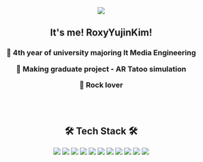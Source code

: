 <p align = "center">
<img src="https://capsule-render.vercel.app/api?type=cylinder&color=gradient&height=300&section=header&text=RoxyYujinKim&fontSize=90" />
</p>

<h2 align = "center"> It's me! RoxyYujinKim! </h2> 
<h3 align = "center"> 
<p align = "center"> 🤟 4th year of university majoring It Media Engineering</p>
<p align = "center">🤟 Making graduate project - AR Tatoo simulation</p>
<p align = "center">🤟 Rock lover</p>
</h3>
<br>
<br>
<h2 align = "center" > 🛠 Tech Stack 🛠 </h2>
<p align = "center">
    <img src="https://img.shields.io/badge/Python-3776AB?style=flat-square&logo=Python&logoColor=white"> 
    <img src="https://img.shields.io/badge/C-A8B9CC?style=flat-square&logo=c&logoColor=white"> 
    <img src="https://img.shields.io/badge/Java-007396?style=flat-square&logo=Java&logoColor=white"> 
    <img src="https://img.shields.io/badge/Unity-000000?style=flat-square&logo=Unity&logoColor=white">
    <img src="https://img.shields.io/badge/Swift-FA7343?style=flat-square&logo=Swift&logoColor=white">
    <img src="https://img.shields.io/badge/Xcode-147EFB?style=flat-square&logo=Xcode&logoColor=white">
    <img src="https://img.shields.io/badge/Django-092E20?style=flat-square&logo=Django&logoColor=white">
    <img src="https://img.shields.io/badge/Mysql-4479A1?style=flat-square&logo=Mysql&logoColor=white">
    <img src="https://img.shields.io/badge/TensorFlow-FF6F00?style=flat-square&logo=TensorFlow&logoColor=white">
    <img src="https://img.shields.io/badge/OpenCV-5C3EE8?style=flat-square&logo=OpenCV&logoColor=white">
    <img src="https://img.shields.io/badge/CSharp-239120?style=flat-square&logo=c-sharp&logoColor=white">
</p>
<br>
<br>







